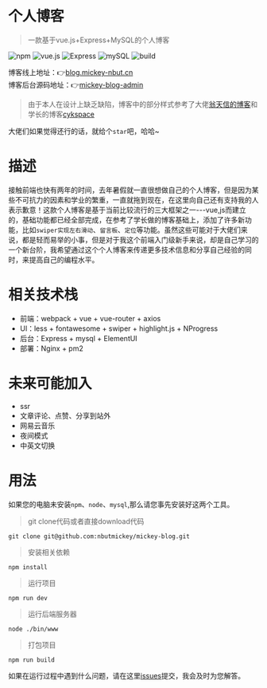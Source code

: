# 个人博客
> 一款基于vue.js+Express+MySQL的个人博客   

![npm](https://img.shields.io/badge/npm-v6.2.0-orange.svg) ![vue.js](https://img.shields.io/badge/vue.js-2.5.2-brightgreen.svg) ![Express](https://img.shields.io/badge/Express-4.16.0-blue.svg) ![mySQL](https://img.shields.io/badge/mysql-2.16.0-green.svg) ![build](https://img.shields.io/badge/build-passing-ff69b4.svg)  
   
博客线上地址：:point_right:[blog.mickey-nbut.cn](https://blog.mickey-nbut.cn/#/)   
博客后台源码地址：:point_right:[mickey-blog-admin](https://github.com/nbutmickey/mickey-blog-admin)   
> 由于本人在设计上缺乏缺陷，博客中的部分样式参考了大佬[翁天信的博客](https://blog.dandyweng.com/)和学长的博客[cykspace](https://github.com/chenyinkai/cykspace)    
   
大佬们如果觉得还行的话，就给个`star`吧，哈哈~
# 描述 
接触前端也快有两年的时间，去年暑假就一直很想做自己的个人博客，但是因为某些不可抗力的因素和学业的繁重，一直就拖到现在，在这里向自己还有支持我的人表示歉意！这款个人博客是基于当前比较流行的三大框架之一---vue,js而建立的，基础功能都已经全部完成，在参考了学长做的博客基础上，添加了许多新功能，比如`swiper实现左右滑动`、`留言板`、`定位`等功能。虽然这些可能对于大佬们来说，都是轻而易举的小事，但是对于我这个前端入门级新手来说，却是自己学习的一个新台阶，我希望通过这个个人博客来传递更多技术信息和分享自己经验的同时，来提高自己的编程水平。
# 相关技术栈
* 前端：webpack + vue + vue-router + axios
* UI：less + fontawesome + swiper + highlight.js + NProgress
* 后台：Express + mysql + ElementUI
* 部署：Nginx + pm2
# 未来可能加入
* ssr
* 文章评论、点赞、分享到站外
* 网易云音乐
* 夜间模式
* 中英文切换
# 用法
如果您的电脑未安装`npm`、`node`、`mysql`,那么请您事先安装好这两个工具。
> git clone代码或者直接download代码
```
git clone git@github.com:nbutmickey/mickey-blog.git
```
> 安装相关依赖
```
npm install
```
> 运行项目
```
npm run dev
```
> 运行后端服务器
```
node ./bin/www
```
> 打包项目
```
npm run build
```
如果在运行过程中遇到什么问题，请在这里[issues](https://github.com/nbutmickey/mickey-blog/issues)提交，我会及时为您解答。
